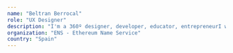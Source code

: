 ```yaml
---
name: "Beltran Berrocal"
role: "UX Designer"
description: "I'm a 360º designer, developer, educator, entrepreneurI wrote the Web3 Design Principles (http://bit.ly/web3DesignPrinciples)I'm also the proponent of a Web3 Design System that includes a series of guidelines for UX designers in this space a Web3 Design Library of components, a bootstrap like library for quickly developing dapp front-ends that implement the principles of the guidelines and give consistent UX across dappsI'm working on the Ethereum Name Service (ENS) UX redesignI've been teaching Design (strategic, product, communications, UX, etc) in various universities, schools and facilitating product and business transformation through design workshops and talks for c-level managersauthor of “New Kind of Design” Research (2003-2015) on the trends shaping the fields of Design and the business worldStartup advisor @ University of Malaga, Polaris Spin-off programcollaborated to solve part of the DAO Hackco-founded Likido, an angel list on the blockchain that allowed VCs and Angel investors to raise funds and invest in startups in a regulated way, through a point and click interface and through a token mechanism that allowed them to upgrade the liquidation modelco-founded an Art Foundation that exhibits Art for Hackersportfolio http://berrocal.net/beltran/cv/BeltranBerrocal_Portfolio_20180426.pdf"
organization: "ENS - Ethereum Name Service"
country: "Spain"
---
```

